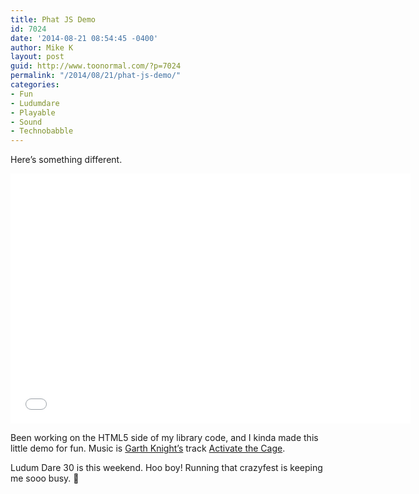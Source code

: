 ```yaml
---
title: Phat JS Demo
id: 7024
date: '2014-08-21 08:54:45 -0400'
author: Mike K
layout: post
guid: http://www.toonormal.com/?p=7024
permalink: "/2014/08/21/phat-js-demo/"
categories:
- Fun
- Ludumdare
- Playable
- Sound
- Technobabble
---
```


Here&#8217;s something different.

<center>
  <iframe src="//www.sykronics.com/Phat/" width="640" height="400" style="border:0px">Hey! This should be an iFrame. Go disable your adblock (or whitelist my website)</iframe>
</center>

Been working on the HTML5 side of my library code, and I kinda made this little demo for fun. Music is [Garth Knight&#8217;s](http://garth-knight.bandcamp.com/music) track [Activate the Cage](https://soundcloud.com/garth_knight/garth-knight-activate-the-cage).

Ludum Dare 30 is this weekend. Hoo boy! Running that crazyfest is keeping me sooo busy. 🙂